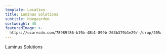 ```yaml
---
template: Location
title: Luminus Solutions
subtitle: Hoegaarden
sortweight: 45
featuredImage: >-
  https://ucarecdn.com/78989f86-b19b-48b1-899b-263b379b1e29/-/crop/205x308/394,0/-/preview/
---
```

Luminus Solutions
